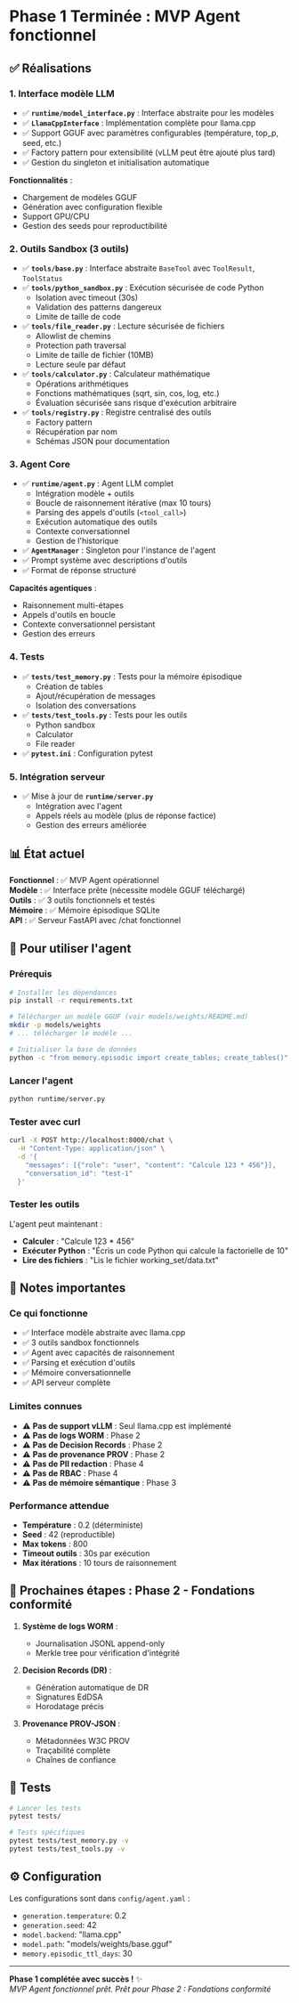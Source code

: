 # Phase 1 Terminée : MVP Agent fonctionnel

## ✅ Réalisations

### 1. Interface modèle LLM
- ✅ **`runtime/model_interface.py`** : Interface abstraite pour les modèles
- ✅ **`LlamaCppInterface`** : Implémentation complète pour llama.cpp
- ✅ Support GGUF avec paramètres configurables (température, top_p, seed, etc.)
- ✅ Factory pattern pour extensibilité (vLLM peut être ajouté plus tard)
- ✅ Gestion du singleton et initialisation automatique

**Fonctionnalités** :
- Chargement de modèles GGUF
- Génération avec configuration flexible
- Support GPU/CPU
- Gestion des seeds pour reproductibilité

### 2. Outils Sandbox (3 outils)
- ✅ **`tools/base.py`** : Interface abstraite `BaseTool` avec `ToolResult`, `ToolStatus`
- ✅ **`tools/python_sandbox.py`** : Exécution sécurisée de code Python
  - Isolation avec timeout (30s)
  - Validation des patterns dangereux
  - Limite de taille de code
- ✅ **`tools/file_reader.py`** : Lecture sécurisée de fichiers
  - Allowlist de chemins
  - Protection path traversal
  - Limite de taille de fichier (10MB)
  - Lecture seule par défaut
- ✅ **`tools/calculator.py`** : Calculateur mathématique
  - Opérations arithmétiques
  - Fonctions mathématiques (sqrt, sin, cos, log, etc.)
  - Évaluation sécurisée sans risque d'exécution arbitraire
- ✅ **`tools/registry.py`** : Registre centralisé des outils
  - Factory pattern
  - Récupération par nom
  - Schémas JSON pour documentation

### 3. Agent Core
- ✅ **`runtime/agent.py`** : Agent LLM complet
  - Intégration modèle + outils
  - Boucle de raisonnement itérative (max 10 tours)
  - Parsing des appels d'outils (`<tool_call>`)
  - Exécution automatique des outils
  - Contexte conversationnel
  - Gestion de l'historique
- ✅ **`AgentManager`** : Singleton pour l'instance de l'agent
- ✅ Prompt système avec descriptions d'outils
- ✅ Format de réponse structuré

**Capacités agentiques** :
- Raisonnement multi-étapes
- Appels d'outils en boucle
- Contexte conversationnel persistant
- Gestion des erreurs

### 4. Tests
- ✅ **`tests/test_memory.py`** : Tests pour la mémoire épisodique
  - Création de tables
  - Ajout/récupération de messages
  - Isolation des conversations
- ✅ **`tests/test_tools.py`** : Tests pour les outils
  - Python sandbox
  - Calculator
  - File reader
- ✅ **`pytest.ini`** : Configuration pytest

### 5. Intégration serveur
- ✅ Mise à jour de **`runtime/server.py`**
  - Intégration avec l'agent
  - Appels réels au modèle (plus de réponse factice)
  - Gestion des erreurs améliorée

## 📊 État actuel

**Fonctionnel** : ✅ MVP Agent opérationnel  
**Modèle** : ✅ Interface prête (nécessite modèle GGUF téléchargé)  
**Outils** : ✅ 3 outils fonctionnels et testés  
**Mémoire** : ✅ Mémoire épisodique SQLite  
**API** : ✅ Serveur FastAPI avec /chat fonctionnel  

## 🚀 Pour utiliser l'agent

### Prérequis
```bash
# Installer les dépendances
pip install -r requirements.txt

# Télécharger un modèle GGUF (voir models/weights/README.md)
mkdir -p models/weights
# ... télécharger le modèle ...

# Initialiser la base de données
python -c "from memory.episodic import create_tables; create_tables()"
```

### Lancer l'agent
```bash
python runtime/server.py
```

### Tester avec curl
```bash
curl -X POST http://localhost:8000/chat \
  -H "Content-Type: application/json" \
  -d '{
    "messages": [{"role": "user", "content": "Calcule 123 * 456"}],
    "conversation_id": "test-1"
  }'
```

### Tester les outils
L'agent peut maintenant :
- **Calculer** : "Calcule 123 * 456"
- **Exécuter Python** : "Écris un code Python qui calcule la factorielle de 10"
- **Lire des fichiers** : "Lis le fichier working_set/data.txt"

## 📝 Notes importantes

### Ce qui fonctionne
- ✅ Interface modèle abstraite avec llama.cpp
- ✅ 3 outils sandbox fonctionnels
- ✅ Agent avec capacités de raisonnement
- ✅ Parsing et exécution d'outils
- ✅ Mémoire conversationnelle
- ✅ API serveur complète

### Limites connues
- ⚠️ **Pas de support vLLM** : Seul llama.cpp est implémenté
- ⚠️ **Pas de logs WORM** : Phase 2
- ⚠️ **Pas de Decision Records** : Phase 2
- ⚠️ **Pas de provenance PROV** : Phase 2
- ⚠️ **Pas de PII redaction** : Phase 4
- ⚠️ **Pas de RBAC** : Phase 4
- ⚠️ **Pas de mémoire sémantique** : Phase 3

### Performance attendue
- **Température** : 0.2 (déterministe)
- **Seed** : 42 (reproductible)
- **Max tokens** : 800
- **Timeout outils** : 30s par exécution
- **Max itérations** : 10 tours de raisonnement

## 🎯 Prochaines étapes : Phase 2 - Fondations conformité

1. **Système de logs WORM** :
   - Journalisation JSONL append-only
   - Merkle tree pour vérification d'intégrité
   
2. **Decision Records (DR)** :
   - Génération automatique de DR
   - Signatures EdDSA
   - Horodatage précis
   
3. **Provenance PROV-JSON** :
   - Métadonnées W3C PROV
   - Traçabilité complète
   - Chaînes de confiance

## 🧪 Tests

```bash
# Lancer les tests
pytest tests/

# Tests spécifiques
pytest tests/test_memory.py -v
pytest tests/test_tools.py -v
```

## ⚙️ Configuration

Les configurations sont dans `config/agent.yaml` :
- `generation.temperature`: 0.2
- `generation.seed`: 42
- `model.backend`: "llama.cpp"
- `model.path`: "models/weights/base.gguf"
- `memory.episodic_ttl_days`: 30

---

**Phase 1 complétée avec succès !** ✨  
*MVP Agent fonctionnel prêt. Prêt pour Phase 2 : Fondations conformité*
